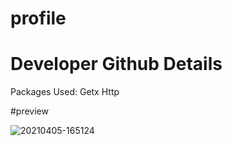 # profile

# Developer Github Details
Packages Used:
Getx
Http


#preview


![20210405-165124](https://user-images.githubusercontent.com/62903833/114445905-7018da80-9bf2-11eb-9acb-48568b7e39f2.gif)







